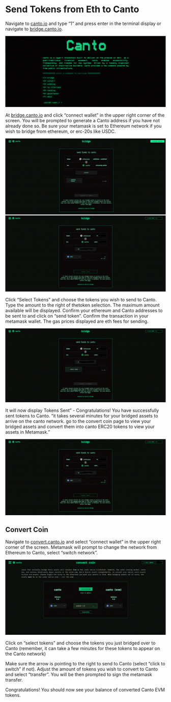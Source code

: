 # Send Tokens from Eth to Canto

Navigate to [canto.io](https://canto.io/) and type “1” and press enter in the terminal display or navigate to [bridge.canto.io](https://bridge.canto.io/).

![Screenshot of canto main page listing options](/images/canto-image2.png)

At [bridge.canto.io](https://bridge.canto.io/) and click “connect wallet” in the upper right corner of the screen.
You will be prompted to generate a Canto address if you have not already done so.
Be sure your metamask is set to Ethereum network if you wish to bridge from ethereum, or erc-20s like USDC.

![screenshot of canto bridge interface](/images/canto-image5.png)
![screenshot of canto bridge interface](/images/canto-image3.png)

Click “Select Tokens” and choose the tokens you wish to send to Canto. Type the amount to the right of thetoken selection. The maximum amount available will be displayed. Confirm your ethereum and Canto addresses to be sent to and click on “send token”.
Confirm the transaction in your metamask wallet. The gas prices displayed are eth fees for sending.

![screenshot of canto bridge interface](/images/canto-image1.png)

It will now display Tokens Sent” - Congratulations! You have successfully sent tokens to Canto. “it takes several minutes for your bridged assets to arrive on the canto network. go to the convert coin page to view your bridged assets and convert them into canto ERC20 tokens to view your assets in Metamask.”

![screenshot of canto bridge interface](/images/canto-image3.png)

## Convert Coin

Navigate to [convert.canto.io](https://convert.canto.io/) and select “connect wallet” in the upper right corner of the screen. Metamask will prompt to change the network from Ethereum to Canto, select “switch network”.

![screenshot of canto bridge interface](/images/canto-image7.png)

Click on “select tokens” and choose the tokens you just bridged over to Canto (remember, it can take a few minutes for these tokens to appear on the Canto network)

Make sure the arrow is pointing to the right to send to Canto (select “click to switch” if not). Adjust the amount of tokens you wish to convert to Canto and select “transfer”. You will be then prompted to sign the metamask transfer.

Congratulations! You should now see your balance of converted Canto EVM tokens.
